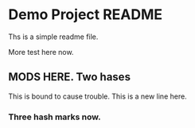 # Demo Project README

Ths is a simple readme file.

More test here now.

## MODS HERE. Two hases

This is bound to cause trouble.
This is a new line here.

### Three hash marks now.